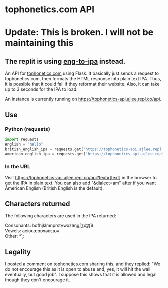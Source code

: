 # tophonetics.com API
# Update: This is broken. I will not be maintaining this
## The replit is using [eng-to-ipa](https://pypi.org/project/eng-to-ipa/) instead.
An API for [tophonetics.com](https://www.tophonetics.com/) using Flask. It basically just sends a request to tophonetics.com, then formats the HTML response into plain text IPA. Thus, it is possible that it could fail if they reformat their website. Also, it can take up to 3 seconds for the IPA to load.   

An instance is currently running on https://tophonetics-api.ajlee.repl.co/api. 

## Use
### Python (requests)
```python
import requests
english = "hello"
british_english_ipa = requests.get("https://tophonetics-api.ajlee.repl.co/api", data={"text": english}).text
american_english_ipa = requests.get("https://tophonetics-api.ajlee.repl.co/api", data={"text": english, "dialect": "am"}).text
```
### In the URL
Visit https://tophonetics-api.ajlee.repl.co/api?text=[text] in the browser to get the IPA in plain text. You can also add "&dialect=am" after if you want American English (British English is the default).

## Characters returned
The following characters are used in the IPA returned:

Consonants: bdfhjklmnprstvwxzðŋɡʃʒʤʧθ   
Vowels: aeiouæɑɒɔəɛɜɪʊʌ    
Other: *ˈˌː 

## Legality
I posted a comment on tophonetics.com sharing this, and they replied: "We do not encourage this as it is open to abuse and, yes, it will hit the wall eventually, but good job". I suppose this shows that it is allowed and legal though they don't encourage it.
